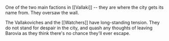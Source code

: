 One of the two main factions in [[Vallaki]] -- they are where the city gets its name from. They oversaw the wall.

The Vallakoviches and the [[Watchers]] have long-standing tension.  They do not stand for despair in the city, and quash any thoughts of leaving Barovia as they think there's no chance they'll ever escape.